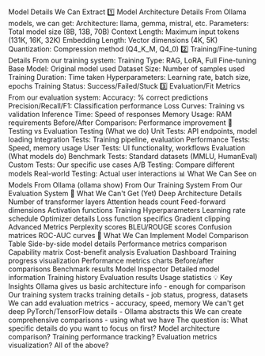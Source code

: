 Model Details We Can Extract
1️⃣ Model Architecture Details
From Ollama models, we can get:
Architecture: llama, gemma, mistral, etc.
Parameters: Total model size (8B, 13B, 70B)
Context Length: Maximum input tokens (131K, 16K, 32K)
Embedding Length: Vector dimensions (4K, 5K)
Quantization: Compression method (Q4_K_M, Q4_0)
2️⃣ Training/Fine-tuning Details
From our training system:
Training Type: RAG, LoRA, Full Fine-tuning
Base Model: Original model used
Dataset Size: Number of samples used
Training Duration: Time taken
Hyperparameters: Learning rate, batch size, epochs
Training Status: Success/Failed/Stuck
3️⃣ Evaluation/Fit Metrics
From our evaluation system:
Accuracy: % correct predictions
Precision/Recall/F1: Classification performance
Loss Curves: Training vs validation
Inference Time: Speed of responses
Memory Usage: RAM requirements
Before/After Comparison: Performance improvement
🧪 Testing vs Evaluation
Testing (What we do)
Unit Tests: API endpoints, model loading
Integration Tests: Training pipeline, evaluation
Performance Tests: Speed, memory usage
User Tests: UI functionality, workflows
Evaluation (What models do)
Benchmark Tests: Standard datasets (MMLU, HumanEval)
Custom Tests: Our specific use cases
A/B Testing: Compare different models
Real-world Testing: Actual user interactions
📊 What We Can See on Models
From Ollama (ollama show)
From Our Training System
From Our Evaluation System
🎯 What We Can't Get (Yet)
Deep Architecture Details
Number of transformer layers
Attention heads count
Feed-forward dimensions
Activation functions
Training Hyperparameters
Learning rate schedule
Optimizer details
Loss function specifics
Gradient clipping
Advanced Metrics
Perplexity scores
BLEU/ROUGE scores
Confusion matrices
ROC-AUC curves
🚀 What We Can Implement
Model Comparison Table
Side-by-side model details
Performance metrics comparison
Capability matrix
Cost-benefit analysis
Evaluation Dashboard
Training progress visualization
Performance metrics charts
Before/after comparisons
Benchmark results
Model Inspector
Detailed model information
Training history
Evaluation results
Usage statistics
💡 Key Insights
Ollama gives us basic architecture info - enough for comparison
Our training system tracks training details - job status, progress, datasets
We can add evaluation metrics - accuracy, speed, memory
We can't get deep PyTorch/TensorFlow details - Ollama abstracts this
We can create comprehensive comparisons - using what we have
The question is: What specific details do you want to focus on first?
Model architecture comparison?
Training performance tracking?
Evaluation metrics visualization?
All of the above?
